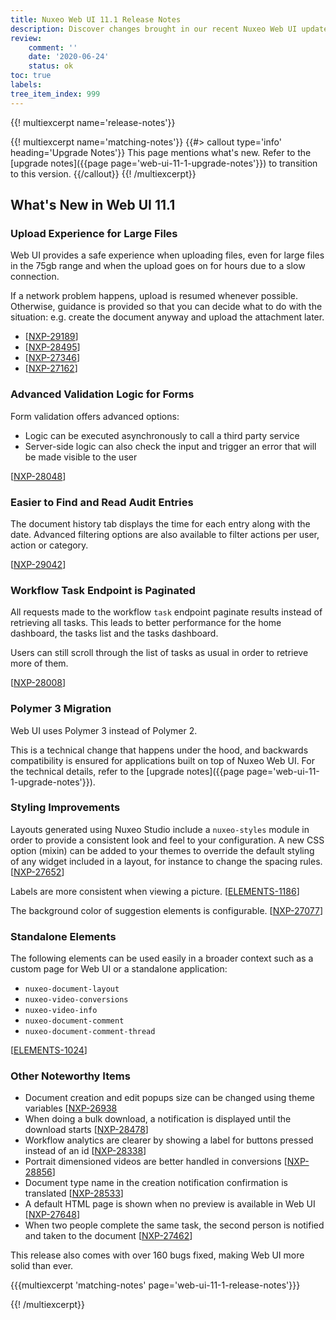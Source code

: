 ```yaml
---
title: Nuxeo Web UI 11.1 Release Notes
description: Discover changes brought in our recent Nuxeo Web UI updates.
review:
    comment: ''
    date: '2020-06-24'
    status: ok
toc: true
labels:
tree_item_index: 999
---
```


{{! multiexcerpt name='release-notes'}}

{{! multiexcerpt name='matching-notes'}}
{{#> callout type='info' heading='Upgrade Notes'}}
This page mentions what's new. Refer to the [upgrade notes]({{page page='web-ui-11-1-upgrade-notes'}}) to transition to this version.
{{/callout}}
{{! /multiexcerpt}}

## What's New in Web UI 11.1

### Upload Experience for Large Files

Web UI provides a safe experience when uploading files, even for large files in the 75gb range and when the upload goes on for hours due to a slow connection.

If a network problem happens, upload is resumed whenever possible. Otherwise, guidance is provided so that you can decide what to do with the situation: e.g. create the document anyway and upload the attachment later.

- [<a href="https://jira.nuxeo.com/browse/NXP-29189" target="_blank">NXP-29189</a>]
- [<a href="https://jira.nuxeo.com/browse/NXP-28495" target="_blank">NXP-28495</a>]
- [<a href="https://jira.nuxeo.com/browse/NXP-27346" target="_blank">NXP-27346</a>]
- [<a href="https://jira.nuxeo.com/browse/NXP-27162" target="_blank">NXP-27162</a>]

### Advanced Validation Logic for Forms

Form validation offers advanced options:
- Logic can be executed asynchronously to call a third party service
- Server-side logic can also check the input and trigger an error that will be made visible to the user

[<a href="https://jira.nuxeo.com/browse/NXP-28048" target="_blank">NXP-28048</a>]

### Easier to Find and Read Audit Entries

The document history tab displays the time for each entry along with the date. Advanced filtering options are also available to filter actions per user, action or category.

[<a href="https://jira.nuxeo.com/browse/NXP-29042" target="_blank">NXP-29042</a>]

### Workflow Task Endpoint is Paginated

All requests made to the workflow `task` endpoint paginate results instead of retrieving all tasks. This leads to better performance for the home dashboard, the tasks list and the tasks dashboard.

Users can still scroll through the list of tasks as usual in order to retrieve more of them.

[<a href="https://jira.nuxeo.com/browse/NXP-28008" target="_blank">NXP-28008</a>]

### Polymer 3 Migration

Web UI uses Polymer 3 instead of Polymer 2.

This is a technical change that happens under the hood, and backwards compatibility is ensured for applications built on top of Nuxeo Web UI. For the technical details, refer to the [upgrade notes]({{page page='web-ui-11-1-upgrade-notes'}}).

### Styling Improvements

Layouts generated using Nuxeo Studio include a `nuxeo-styles` module in order to provide a consistent look and feel to your configuration. A new CSS option (mixin) can be added to your themes to override the default styling of any widget included in a layout, for instance to change the spacing rules. [<a href="https://jira.nuxeo.com/browse/NXP-27652" target="_blank">NXP-27652</a>]

Labels are more consistent when viewing a picture. [<a href="https://jira.nuxeo.com/browse/ELEMENTS-1186" target="_blank">ELEMENTS-1186</a>]

The background color of suggestion elements is configurable. [<a href="https://jira.nuxeo.com/browse/NXP-27077" target="_blank">NXP-27077</a>]

### Standalone Elements

The following elements can be used easily in a broader context such as a custom page for Web UI or a standalone application:

* `nuxeo-document-layout`
* `nuxeo-video-conversions`
* `nuxeo-video-info`
* `nuxeo-document-comment`
* `nuxeo-document-comment-thread`

[<a href="https://jira.nuxeo.com/browse/ELEMENTS-1024" target="_blank">ELEMENTS-1024</a>]

### Other Noteworthy Items
- Document creation and edit popups size can be changed using theme variables [<a href="https://jira.nuxeo.com/browse/NXP-26938" target="_blank">NXP-26938</a>
- When doing a bulk download, a notification is displayed until the download starts [<a href="https://jira.nuxeo.com/browse/NXP-28478" target="_blank">NXP-28478</a>]
- Workflow analytics are clearer by showing a label for buttons pressed instead of an id [<a href="https://jira.nuxeo.com/browse/NXP-28338" target="_blank">NXP-28338</a>]
- Portrait dimensioned videos are better handled in conversions [<a href="https://jira.nuxeo.com/browse/NXP-28856" target="_blank">NXP-28856</a>]
- Document type name in the creation notification confirmation is translated [<a href="https://jira.nuxeo.com/browse/NXP-28533" target="_blank">NXP-28533</a>]
- A default HTML page is shown when no preview is available in Web UI [<a href="https://jira.nuxeo.com/browse/NXP-27648" target="_blank">NXP-27648</a>]
- When two people complete the same task, the second person is notified and taken to the document [<a href="https://jira.nuxeo.com/browse/NXP-27462" target="_blank">NXP-27462</a>]

This release also comes with over 160 bugs fixed, making Web UI more solid than ever.

{{{multiexcerpt 'matching-notes' page='web-ui-11-1-release-notes'}}}

{{! /multiexcerpt}}
